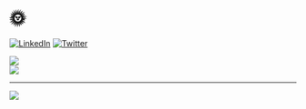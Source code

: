 # 🌞
[![LinkedIn](https://img.shields.io/badge/LinkedIn-%230077B5.svg?logo=linkedin&logoColor=white)](https://linkedin.com/in/trentjmitchell) [![Twitter](https://img.shields.io/badge/Twitter-%231DA1F2.svg?logo=Twitter&logoColor=white)](https://twitter.com/0xtrent) 

![](https://github-readme-streak-stats.herokuapp.com/?user=trxnt&theme=default&hide_border=true)<br/>
![](https://github-readme-stats.vercel.app/api/top-langs/?username=trxnt&theme=default&hide_border=true&include_all_commits=false&count_private=false&layout=compact)

---
[![](https://visitcount.itsvg.in/api?id=trxnt&icon=0&color=7)](https://visitcount.itsvg.in)
